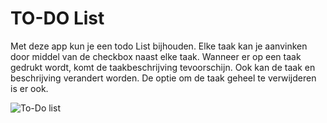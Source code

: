 # TO-DO List

Met deze app kun je een todo List bijhouden.
Elke taak kan je aanvinken door middel van de checkbox naast elke taak.
Wanneer er op een taak gedrukt wordt, komt de taakbeschrijving tevoorschijn.
Ook kan de taak en beschrijving verandert worden. De optie om de taak geheel te verwijderen is er ook.

![To-Do list](todolist.jpg)

